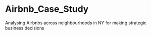 # Airbnb_Case_Study
Analysing Airbnbs across neighbourhoods in NY for making strategic business decisions 
